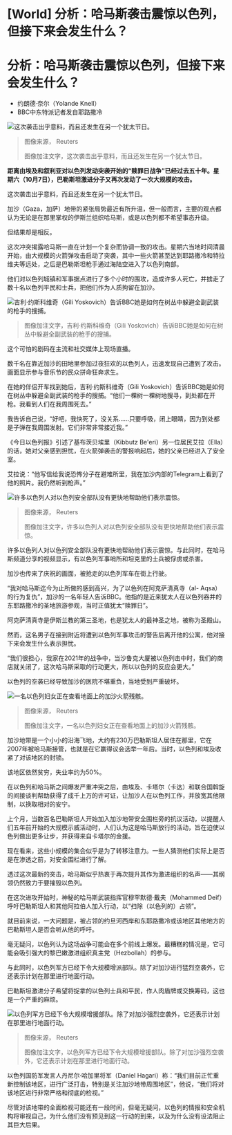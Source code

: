 # [World] 分析：哈马斯袭击震惊以色列，但接下来会发生什么？

#  分析：哈马斯袭击震惊以色列，但接下来会发生什么？

  * 约朗德·奈尔（Yolande Knell） 
  * BBC中东特派记者发自耶路撒冷 


![这次袭击出乎意料，而且还发生在另一个犹太节日。](_131360652_1aa751a4f0c3cab8c999f75534d7c2dc0beb9f83.jpg)

> 图像来源，  Reuters
>
> 图像加注文字，这次袭击出乎意料，而且还发生在另一个犹太节日。

**距离由埃及和叙利亚对以色列发动突袭开始的“赎罪日战争”已经过去五十年。星期六（10月7日），巴勒斯坦激进分子又再次发动了一次大规模的攻击。**

这次袭击出乎意料，而且还发生在另一个犹太节日。

加沙（Gaza，加萨）地带的紧张局势最近有所升温，但一般而言，主要的观点都认为无论是在那里掌权的伊斯兰组织哈马斯，或是以色列都不希望事态升级。

但结果却是相反。

这次冲突揭露哈马斯一直在计划一个复杂而协调一致的攻击。星期六当地时间清晨开始，由大规模的火箭弹攻击启动了突袭，其中一些火箭甚至达到耶路撒冷和特拉维夫等远处，之后是巴勒斯坦枪手通过海陆空进入了以色列南部。

他们对以色列城镇和军事据点进行了多个小时的围攻，造成许多人死亡，并掳走了数十名以色列平民和士兵，把他们作为人质拘留在加沙。

![吉利·约斯科维奇（Gili Yoskovich）告诉BBC她是如何在树丛中躲避全副武装的枪手的搜捕。](_131362273_p0gk3wl9.jpg)

> 图像加注文字，吉利·约斯科维奇（Gili Yoskovich）告诉BBC她是如何在树丛中躲避全副武装的枪手的搜捕。

这个可怕的剧码在主流和社交媒体上现场直播。

数千名在靠近加沙的田地里参加过夜狂欢的以色列人，迅速发现自己遭到了攻击。画面显示参与音乐节的民众拼命狂奔求生。

在她的伴侣开车找到她后，吉利·约斯科维奇（Gili Yoskovich）告诉BBC她是如何在树丛中躲避全副武装的枪手的搜捕。“他们一棵树一棵树地搜寻，到处都在开枪。我看到人们在我周围死去。”

我告诉自己说，“好吧，我快死了，没关系......只要呼吸，闭上眼睛，因为到处都是子弹在我周围发射。它们非常非常接近我。”

《今日以色列报》引述了基布茨贝埃里（Kibbutz Be'eri）另一位居民艾拉（Ella）的话，她对父亲感到担忧，在火箭弹袭击的警报响起后，她的父亲已经进入了安全室。

艾拉说：“他写信给我说恐怖分子在避难所里，我在加沙内部的Telegram上看到了他的照片。我仍然听到枪声。”

![许多以色列人对以色列安全部队没有更快地帮助他们表示震惊。](_131360642_e70c5a4c2e04e74ae7be3a249d381105ac56e001.jpg)

> 图像来源，  Reuters
>
> 图像加注文字，许多以色列人对以色列安全部队没有更快地帮助他们表示震惊。

许多以色列人对以色列安全部队没有更快地帮助他们表示震惊。与此同时，在哈马斯频道分享的视频显示，有以色列军事哨所和坦克里的士兵被俘虏或杀害。

加沙也传来了庆祝的画面，被抢走的以色列军车在街上行驶。

“我对哈马斯迄今为止所做的感到高兴，为了以色列在阿克萨清真寺（al- Aqsa）的行为复仇”，加沙的一名年轻人告诉BBC。他指的是近来犹太人在以色列吞并的东耶路撒冷的圣地旅游参观，当时正值犹太“赎罪日”。

阿克萨清真寺是伊斯兰教的第三圣地，也是犹太人的最神圣之地，被称为圣殿山。

然而，这名男子在接到附近将遭到以色列军事攻击的警告后离开他的公寓，他对接下来会发生什么表示担忧。

“我们很担心，我家在2021年的战争中，当沙鲁克大厦被以色列击中时，我们的商店就关闭了，这次哈马斯采取的行动更大，所以以色列的反应会更大。”

以色列的空袭已经导致加沙的医院不堪重负，当地受到严重破坏。

![一名以色列妇女正在查看地面上的加沙火箭残骸。](_131360638_f381561513c25d7836a463d4c74c1c01b6bb7c29.jpg)

> 图像来源，  Reuters
>
> 图像加注文字，一名以色列妇女正在查看地面上的加沙火箭残骸。

加沙地带是一个小小的沿海飞地，大约有230万巴勒斯坦人居住在那里，它在2007年被哈马斯接管，也就是在它赢得议会选举一年后。当时，以色列和埃及收紧了对该地区的封锁。

该地区依然贫穷，失业率约为50%。

在以色列和哈马斯之间爆发严重冲突之后，由埃及、卡塔尔（卡达）和联合国斡旋的间接谈判帮助获得了成千上万的许可证，让加沙人在以色列工作，并放宽其他限制，以换取相对的安宁。

上个月，当数百名巴勒斯坦人开始加入加沙地带安全围栏旁的抗议活动，以提醒人们五年前开始的大规模示威活动时，人们认为这是哈马斯放行的活动，旨在迫使以色列做出更多让步，并获得来自卡塔尔的金援。

现在看来，这些小规模的集会似乎是为了转移注意力。一些人猜测他们实际上是否是在渗透之前，对安全围栏进行了解。

透过这次最新的突击，哈马斯似乎热衷于再次提升其作为激进组织的名声——其纲领仍然致力于要摧毁以色列。

在这次进攻开始时，神秘的哈马斯武装指挥官穆罕默德·戴夫（Mohammed Deif）呼吁巴勒斯坦人和其他阿拉伯人加入行动，以“扫除（以色列的）占领”。

就目前来说，一大问题是，被占领的约旦河西岸和东耶路撒冷或该地区其他地方的巴勒斯坦人是否会听从他的呼吁。

毫无疑问，以色列认为这场战争可能会在多个前线上爆发。最糟糕的情况是，它可能会吸引强大的黎巴嫩激进组织真主党（Hezbollah）的参与。

与此同时，以色列军方已经下令大规模增派部队。除了对加沙进行猛烈空袭外，它还表示计划在那里进行地面行动。

巴勒斯坦激进分子希望将捉拿的以色列士兵和平民，作人肉盾牌或交换筹码，这也是一个严重的麻烦。

![以色列军方已经下令大规模增援部队。除了对加沙强烈空袭外，它还表示计划在那里进行地面行动。](_131360645_61c7cc8ed57c440bf628792eb425c05924818d44.jpg)

> 图像来源，  Reuters
>
> 图像加注文字，以色列军方已经下令大规模增援部队。除了对加沙强烈空袭外，它还表示计划在那里进行地面行动。

以色列国防军发言人丹尼尔·哈加里将军（Daniel Hagari）称：“我们目前正忙重新控制该地区，进行广泛打击，特别是关注加沙地带周围地区”，他说，“我们将对该地区进行非常严格和彻底的检视。”

尽管对该地带的全面检视可能还有一段时间，但毫无疑问，以色列的情报和安全机构将审视自己，为什么他们没有预见到这一行动的到来，以及为什么没有设法阻止其巨大后果。


